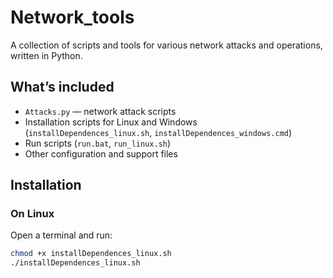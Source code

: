 # Network_tools

A collection of scripts and tools for various network attacks and operations, written in Python.

## What’s included

- `Attacks.py` — network attack scripts  
- Installation scripts for Linux and Windows (`installDependences_linux.sh`, `installDependences_windows.cmd`)  
- Run scripts (`run.bat`, `run_linux.sh`)  
- Other configuration and support files

## Installation

### On Linux

Open a terminal and run:

```bash
chmod +x installDependences_linux.sh
./installDependences_linux.sh
